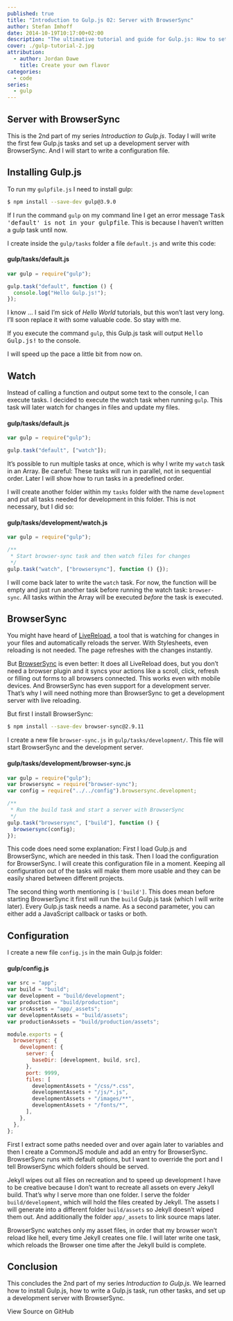 ```yaml
---
published: true
title: "Introduction to Gulp.js 02: Server with BrowserSync"
author: Stefan Imhoff
date: 2014-10-19T10:17:00+02:00
description: "The ultimative tutorial and guide for Gulp.js: How to set up a development server with BrowserSync."
cover: ./gulp-tutorial-2.jpg
attribution:
  - author: Jordan Dawe
    title: Create your own flavor
categories:
  - code
series:
  - gulp
---
```


## Server with BrowserSync

This is the 2nd part of my series _Introduction to Gulp.js_. Today I will write the first few Gulp.js tasks and set up a development server with BrowserSync. And I will start to write a configuration file.

## Installing Gulp.js

To run my `gulpfile.js` I need to install gulp:

```bash
$ npm install --save-dev gulp@3.9.0
```

If I run the command `gulp` on my command line I get an error message <samp>Task 'default' is not in your gulpfile</samp>. This is because I haven’t written a gulp task until now.

I create inside the `gulp/tasks` folder a file `default.js` and write this code:

#### gulp/tasks/default.js

```javascript
var gulp = require("gulp");

gulp.task("default", function () {
  console.log("Hello Gulp.js!");
});
```

I know … I said I’m sick of _Hello World_ tutorials, but this won’t last very long. I’ll soon replace it with some valuable code. So stay with me.

If you execute the command `gulp`, this Gulp.js task will output <samp>Hello Gulp.js!</samp> to the console.

I will speed up the pace a little bit from now on.

## Watch

Instead of calling a function and output some text to the console, I can execute tasks. I decided to execute the watch task when running `gulp`. This task will later watch for changes in files and update my files.

#### gulp/tasks/default.js

```javascript
var gulp = require("gulp");

gulp.task("default", ["watch"]);
```

It’s possible to run multiple tasks at once, which is why I write my `watch` task in an Array. Be careful: These tasks will run in parallel, not in sequential order. Later I will show how to run tasks in a predefined order.

I will create another folder within my `tasks` folder with the name `development` and put all tasks needed for development in this folder. This is not necessary, but I did so:

#### gulp/tasks/development/watch.js

```javascript
var gulp = require("gulp");

/**
 * Start browser-sync task and then watch files for changes
 */
gulp.task("watch", ["browsersync"], function () {});
```

I will come back later to write the `watch` task. For now, the function will be empty and just run another task before running the watch task: `browser-sync`. All tasks within the Array will be executed _before_ the task is executed.

## BrowserSync

You might have heard of [LiveReload](http://livereload.com/), a tool that is watching for changes in your files and automatically reloads the server. With Stylesheets, even reloading is not needed. The page refreshes with the changes instantly.

But [BrowserSync](https://browsersync.io/) is even better: It does all LiveReload does, but you don’t need a browser plugin and it syncs your actions like a scroll, click, refresh or filling out forms to all browsers connected. This works even with mobile devices. And BrowserSync has even support for a development server. That’s why I will need nothing more than BrowserSync to get a development server with live reloading.

But first I install BrowserSync:

```bash
$ npm install --save-dev browser-sync@2.9.11
```

I create a new file `browser-sync.js` in `gulp/tasks/development/`. This file will start BrowserSync and the development server.

#### gulp/tasks/development/browser-sync.js

```javascript
var gulp = require("gulp");
var browsersync = require("browser-sync");
var config = require("../../config").browsersync.development;

/**
 * Run the build task and start a server with BrowserSync
 */
gulp.task("browsersync", ["build"], function () {
  browsersync(config);
});
```

This code does need some explanation: First I load Gulp.js and BrowserSync, which are needed in this task. Then I load the configuration for BrowserSync. I will create this configuration file in a moment. Keeping all configuration out of the tasks will make them more usable and they can be easily shared between different projects.

The second thing worth mentioning is `['build']`. This does mean before starting BrowserSync it first will run the `build` Gulp.js task (which I will write later). Every Gulp.js task needs a name. As a second parameter, you can either add a JavaScript callback or tasks or both.

## Configuration

I create a new file `config.js` in the main Gulp.js folder:

#### gulp/config.js

```javascript
var src = "app";
var build = "build";
var development = "build/development";
var production = "build/production";
var srcAssets = "app/_assets";
var developmentAssets = "build/assets";
var productionAssets = "build/production/assets";

module.exports = {
  browsersync: {
    development: {
      server: {
        baseDir: [development, build, src],
      },
      port: 9999,
      files: [
        developmentAssets + "/css/*.css",
        developmentAssets + "/js/*.js",
        developmentAssets + "/images/**",
        developmentAssets + "/fonts/*",
      ],
    },
  },
};
```

First I extract some paths needed over and over again later to variables and then I create a CommonJS module and add an entry for BrowserSync. BrowserSync runs with default options, but I want to override the port and I tell BrowserSync which folders should be served.

Jekyll wipes out all files on recreation and to speed up development I have to be creative because I don’t want to recreate all assets on every Jekyll build. That’s why I serve more than one folder. I serve the folder `build/development`, which will hold the files created by Jekyll. The assets I will generate into a different folder `build/assets` so Jekyll doesn’t wiped them out. And additionally the folder `app/_assets` to link source maps later.

BrowserSync watches only my asset files, in order that my browser won’t reload like hell, every time Jekyll creates one file. I will later write one task, which reloads the Browser one time after the Jekyll build is complete.

## Conclusion

This concludes the 2nd part of my series _Introduction to Gulp.js_. We learned how to install Gulp.js, how to write a Gulp.js task, run other tasks, and set up a development server with BrowserSync.

<MoreLink href="https://github.com/kogakure/gulp-tutorial">
  View Source on GitHub
</MoreLink>
